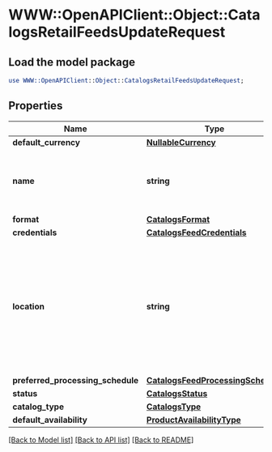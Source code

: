 # WWW::OpenAPIClient::Object::CatalogsRetailFeedsUpdateRequest

## Load the model package
```perl
use WWW::OpenAPIClient::Object::CatalogsRetailFeedsUpdateRequest;
```

## Properties
Name | Type | Description | Notes
------------ | ------------- | ------------- | -------------
**default_currency** | [**NullableCurrency**](NullableCurrency.md) |  | [optional] 
**name** | **string** | A human-friendly name associated to a given feed. | [optional] 
**format** | [**CatalogsFormat**](CatalogsFormat.md) |  | [optional] 
**credentials** | [**CatalogsFeedCredentials**](CatalogsFeedCredentials.md) |  | [optional] 
**location** | **string** | The URL where a feed is available for download. This URL is what Pinterest will use to download a feed for processing. | [optional] 
**preferred_processing_schedule** | [**CatalogsFeedProcessingSchedule**](CatalogsFeedProcessingSchedule.md) |  | [optional] 
**status** | [**CatalogsStatus**](CatalogsStatus.md) |  | [optional] 
**catalog_type** | [**CatalogsType**](CatalogsType.md) |  | 
**default_availability** | [**ProductAvailabilityType**](ProductAvailabilityType.md) |  | [optional] 

[[Back to Model list]](../README.md#documentation-for-models) [[Back to API list]](../README.md#documentation-for-api-endpoints) [[Back to README]](../README.md)


